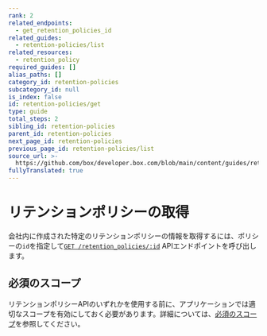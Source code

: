 ```yaml
---
rank: 2
related_endpoints:
  - get_retention_policies_id
related_guides:
  - retention-policies/list
related_resources:
  - retention_policy
required_guides: []
alias_paths: []
category_id: retention-policies
subcategory_id: null
is_index: false
id: retention-policies/get
type: guide
total_steps: 2
sibling_id: retention-policies
parent_id: retention-policies
next_page_id: retention-policies
previous_page_id: retention-policies/list
source_url: >-
  https://github.com/box/developer.box.com/blob/main/content/guides/retention-policies/get.md
fullyTranslated: true
---
```

# リテンションポリシーの取得

会社内に作成された特定のリテンションポリシーの情報を取得するには、ポリシーの`id`を指定して[`GET /retention_policies/:id`][retention] APIエンドポイントを呼び出します。

<Samples id="get_retention_policies_id">

</Samples>

## 必須のスコープ

リテンションポリシーAPIのいずれかを使用する前に、アプリケーションでは適切なスコープを有効にしておく必要があります。詳細については、[必須のスコープ][scopes]を参照してください。

[retention]: e://get_retention_policies_id

[scopes]: g://retention-policies#required-scopes
